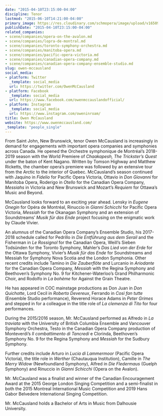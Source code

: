 ```yaml
---
date: "2015-04-10T23:15:00-04:00"
discipline: Tenor
lastmod: "2015-06-10T14:21:00-04:00"
primary_image: https://res.cloudinary.com/schmopera/image/upload/v1650998201/media/2022/04/OwenMcCausland_bvbguz.jpg
publishDate: "2015-04-10T23:15:00-04:00"
related_companies:
- scene/companies/opera-on-the-avalon.md
- scene/companies/lopra-de-montral.md
- scene/companies/toronto-symphony-orchestra.md
- scene/companies/manitoba-opera.md
- scene/companies/pacific-opera-victoria.md
- scene/companies/canadian-opera-company.md
- scene/companies/canadian-opera-company-ensemble-studio.md
slug: owen-mccausland
social_media:
- platform: Twitter
  _template: social_media
  url: https://twitter.com/OwenMcCausland
- platform: Facebook
  _template: social_media
  url: https://www.facebook.com/owenmccauslandofficial/
- platform: Instagram
  _template: social_media
  url: https://www.instagram.com/oweninroam/
title: Owen McCausland
website: https://www.owenmccausland.com/
_template: "people_single"
---
```

From Saint John, New Brunswick, tenor Owen McCausland is increasingly in demand for engagements with important opera companies and symphonies across Canada. He opened the Orchestre symphonique de Montréal’s 2018-2019 season with the World Premiere of _Chaakapesh, The Trickster’s Quest_ under the baton of Kent Nagano. Written by Tomson Highway and Matthew Ricketts, the chamber opera’s premiere was followed by an extensive tour from the Arctic to the interior of Quebec. McCausland’s season continued with Jaquino in _Fidelio_ for Pacific Opera Victoria, Ottavio in _Don Giovanni_ for Manitoba Opera, Roderigo in _Otello_ for the Canadian Opera Company, _Messiahs_ in Victoria and New Brunswick and Mozart’s _Requiem_ for Ottawa’s Music and Beyond.

McCausland looks forward to an exciting year ahead. Lensky in _Eugene Onegin_ for Opéra de Montréal, Rinuccio in _Gianni Schicchi_ for Pacific Opera Victoria, _Messiah_ for the Okanagan Symphony and an extension of Soundstreams’ _Musik für das Ende_ project focusing on the enigmatic work by Claude Vivier. 

An alumnus of the Canadian Opera Company’s Ensemble Studio, his 2017-2018 schedule called for Pedrillo in _Die Entführung aus dem Serail_ and the Fisherman in _Le Rossignol_ for the Canadian Opera, Weill’s Sieben Todsünden for the Toronto Symphony, Mahler’s _Das Lied von der Erde_ for the Ottawa Symphony, Vivier’s _Musik für das Ende_ for Soundstreams and Messiah for Symphony Nova Scotia and the London Symphonia. Other recent credits include Tamino in _Die Zauberflöte_ and Lurcanio in _Ariodante_ for the Canadian Opera Company, _Messiah_ with the Regina Symphony and Beethoven’s Symphony No. 9 for Kitchener-Waterloo’s Grand Philharmonic Choir, and Rodolfo in _La bohème_ for Against the Grain Theatre.

He has appeared in COC mainstage productions as Don Juan in _Don Quichotte_, Lord Cecil in _Roberto Devereux_, Ferrando in _Così fan tutte_ (Ensemble Studio performance), Reverend Horace Adams in _Peter Grimes_ and stepped in for a colleague in the title role of _La clemenza di Tito_ for four performances.

During the 2015/2016 season, Mr. McCausland performed as Alfredo in _La traviata_ with the University of British Columbia Ensemble and Vancouver Symphony Orchestra, Testo in the Canadian Opera Company production of Monteverdi’s _Il combattimento di Tancredi_ e Clorinda, Beethoven’s Symphony No. 9 for the Regina Symphony and _Messiah_ for the Sudbury Symphony.

Further credits include Arturo in _Lucia di Lammermoor_ (Pacific Opera Victoria), the title role in _Werther_ (Chautauqua Institution), Camille in _The Merry Widow_ (Newfoundland Symphony), Alfred in _Die Fledermaus_ (Guelph Symphony) and Rinuccio in _Gianni Schicchi_ (Opera on the Avalon).

Mr. McCausland was a finalist and winner of the Canadian Encouragement Award at the 2015 George London Singing Competition and a semi-finalist in both the 2015 Montreal International Music Competition and 2019 Hans Gabor Belvedere International Singing Competition.   
  
Mr. McCausland holds a Bachelor of Arts in Music from Dalhousie University.
